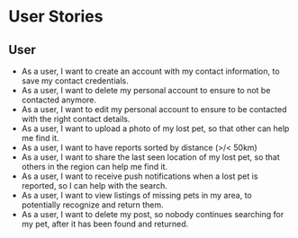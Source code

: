 # User Stories

## User
- As a user, I want to create an account with my contact information, to save my contact credentials.
- As a user, I want to delete my personal account to ensure to not be contacted anymore.
- As a user, I want to edit my personal account to ensure to be contacted with the right contact details.
- As a user, I want to upload a photo of my lost pet, so that other can help me find it.
- As a user, I want to have reports sorted by distance (>/< 50km)
- As a user, I want to share the last seen location of my lost pet, so that others in the region can help me find it.
- As a user, I want to receive push notifications when a lost pet is reported, so I can help with the search.
- As a user, I want to view listings of missing pets in my area, to potentially recognize and return them.
- As a user, I want to delete my post, so nobody continues searching for my pet, after it has been found and returned.

